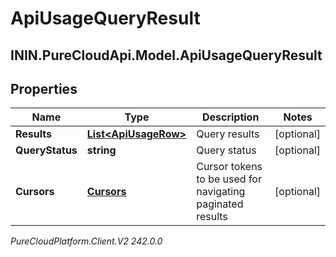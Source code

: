 # ApiUsageQueryResult

## ININ.PureCloudApi.Model.ApiUsageQueryResult

## Properties

|Name | Type | Description | Notes|
|------------ | ------------- | ------------- | -------------|
| **Results** | [**List&lt;ApiUsageRow&gt;**](ApiUsageRow) | Query results | [optional] |
| **QueryStatus** | **string** | Query status | [optional] |
| **Cursors** | [**Cursors**](Cursors) | Cursor tokens to be used for navigating paginated results | [optional] |



_PureCloudPlatform.Client.V2 242.0.0_
